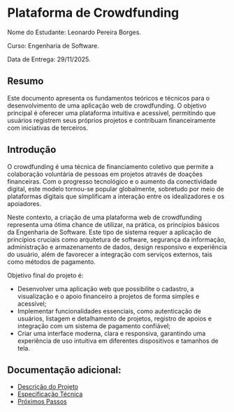 # Plataforma de Crowdfunding

Nome do Estudante: Leonardo Pereira Borges.

Curso: Engenharia de Software.

Data de Entrega: 29/11/2025.

## Resumo

Este documento apresenta os fundamentos teóricos e técnicos para o desenvolvimento de uma aplicação web de crowdfunding. O objetivo principal é oferecer uma plataforma intuitiva e acessível, permitindo que usuários registrem seus próprios projetos e contribuam financeiramente com iniciativas de terceiros.

## Introdução

O crowdfunding é uma técnica de financiamento coletivo que permite a colaboração voluntária de pessoas em projetos através de doações financeiras.  Com o progresso tecnológico e o aumento da conectividade digital, este modelo tornou-se popular globalmente, sobretudo por meio de plataformas digitais que simplificam a interação entre os idealizadores e os apoiadores.

Neste contexto, a criação de uma plataforma web de crowdfunding representa uma ótima chance de utilizar, na prática, os princípios básicos da Engenharia de Software.  Este tipo de sistema requer a aplicação de princípios cruciais como arquitetura de software, segurança da informação, administração e armazenamento de dados, design responsivo e experiência do usuário, além de favorecer a integração com serviços externos, tais como métodos de pagamento.

Objetivo final do projeto é:

- Desenvolver uma aplicação web que possibilite o cadastro, a visualização e o apoio financeiro a projetos de forma simples e acessível;
- Implementar funcionalidades essenciais, como autenticação de usuários, listagem e detalhamento de projetos, registro de apoios e integração com um sistema de pagamento confiável;
- Criar uma interface moderna, clara e responsiva, garantindo uma experiência de uso intuitiva em diferentes dispositivos e tamanhos de tela.

## Documentação adicional:
- [Descrição do Projeto](https://github.com/BorgesLeonardo/CatolicaSC-Portfolio/wiki/Descri%C3%A7%C3%A3o-Projeto)
- [Especificação Técnica](https://github.com/BorgesLeonardo/CatolicaSC-Portfolio/wiki/Especifica%C3%A7%C3%A3o-T%C3%A9cnica)
- [Próximos Passos](https://github.com/BorgesLeonardo/CatolicaSC-Portfolio/wiki/Pr%C3%B3ximos-Passos)








